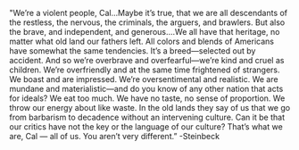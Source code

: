 "We’re a violent people, Cal...Maybe it’s true, that we are all descendants of the restless, the nervous, the criminals, the arguers, and brawlers. But also the brave, and independent, and generous....We all have that heritage, no matter what old land our fathers left. All colors and blends of Americans have somewhat the same tendencies. It’s a breed—selected out by accident. And so we’re overbrave and overfearful—we’re kind and cruel as children. We’re overfriendly and at the same time frightened of strangers. We boast and are impressed. We’re oversentimental and realistic. We are mundane and materialistic—and do you know of any other nation that acts for ideals? We eat too much. We have no taste, no sense of proportion. We throw our energy about like waste. In the old lands they say of us that we go from barbarism to decadence without an intervening culture. Can it be that our critics have not the key or the language of our culture? That’s what we are, Cal — all of us. You aren’t very different.” -Steinbeck

